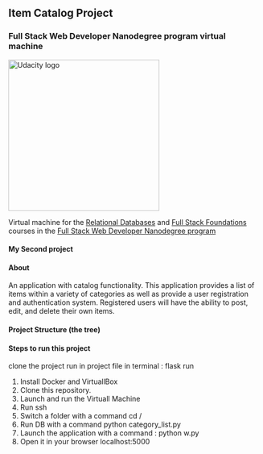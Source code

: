 ## Item Catalog Project

### Full Stack Web Developer Nanodegree program virtual machine

<a href="https://www.udacity.com/">
  <img src="https://s3-us-west-1.amazonaws.com/udacity-content/rebrand/svg/logo.min.svg" width="300" alt="Udacity logo">
</a>

Virtual machine for the [Relational Databases](https://www.udacity.com/course/intro-to-relational-databases--ud197) and [Full Stack Foundations](https://www.udacity.com/course/full-stack-foundations--ud088) courses in the [Full Stack Web Developer Nanodegree program](https://www.udacity.com/course/full-stack-web-developer-nanodegree--nd004)

#### My Second project

#### About

An application with catalog functionality.
This application provides a list of items within a variety of categories as well as provide a user registration and authentication system. Registered users will have the ability to post, edit, and delete their own items.

#### Project Structure (the tree)

#### Steps to run this project

clone the project
run in project file in terminal : flask run

1. Install Docker and VirtuallBox
2. Clone this repository.
3. Launch and run the Virtuall Machine
4. Run ssh
5. Switch a folder with a command cd /
6. Run DB with a command python category_list.py
7. Launch the application with a command : python w.py
8. Open it in your browser localhost:5000
